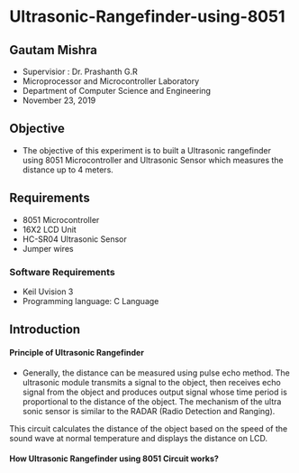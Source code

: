 # Ultrasonic-Rangefinder-using-8051

## Gautam Mishra
- Supervisior : Dr. Prashanth G.R
- Microprocessor and Microcontroller Laboratory
- Department of Computer Science and Engineering
- November 23, 2019


## Objective
- The objective of this experiment is to built a Ultrasonic rangefinder using 8051 Microcontroller and Ultrasonic Sensor which measures the distance up to 4 meters.

## Requirements
- 8051 Microcontroller
- 16X2 LCD Unit
- HC-SR04 Ultrasonic Sensor
- Jumper wires

###  Software Requirements
- Keil Uvision 3
- Programming language: C Language

## Introduction
#### Principle of Ultrasonic Rangefinder
- Generally, the distance can be measured using pulse echo method. The ultrasonic module
transmits a signal to the object, then receives echo signal from the object and produces output
signal whose time period is proportional to the distance of the object. The mechanism of the
ultra sonic sensor is similar to the RADAR (Radio Detection and Ranging).  

This circuit calculates the distance of the object based on the speed of the sound wave at normal temperature and displays the distance on LCD.  

#### How Ultrasonic Rangefinder using 8051 Circuit works?
